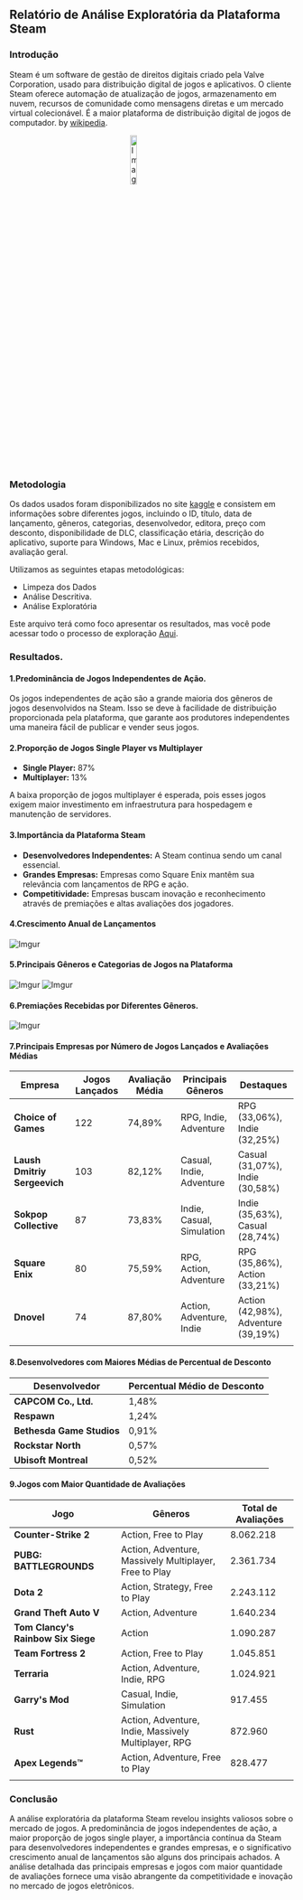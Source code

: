 ## Relatório de Análise Exploratória da Plataforma Steam

### Introdução
Steam é um software de gestão de direitos digitais criado pela Valve Corporation, usado para distribuição digital de jogos e aplicativos. O cliente Steam oferece automação de atualização de jogos, armazenamento em nuvem, recursos de comunidade como mensagens diretas e um mercado virtual colecionável. É a maior plataforma de distribuição digital de jogos de computador.
by [wikipedia](https://pt.wikipedia.org/wiki/Steam).

<a href="https://store.steampowered.com/">
    <img src="https://i.imgur.com/JI55WIw.png" alt="Image" width="15%" style="display: block; margin: 0 auto;">
</a>


### Metodologia
Os dados usados foram disponibilizados no site [kaggle](https://www.kaggle.com/datasets/amanbarthwal/steam-store-data/code) e consistem em informações sobre diferentes jogos, incluindo o ID, título, data de lançamento, gêneros, categorias, desenvolvedor, editora, preço com desconto, disponibilidade de DLC, classificação etária, descrição do aplicativo, suporte para Windows, Mac e Linux, prêmios recebidos, avaliação geral.

Utilizamos as seguintes etapas metodológicas:
- Limpeza dos Dados
- Análise Descritiva.
- Análise Exploratória

Este arquivo terá como foco apresentar os resultados, mas você pode acessar todo o processo de exploração [Aqui](https://github.com/NonakaVal/steam/blob/main/main.ipynb).

### Resultados.

#### 1.Predominância de Jogos Independentes de Ação.
Os jogos independentes de ação são a grande maioria dos gêneros de jogos desenvolvidos na Steam. Isso se deve à facilidade de distribuição proporcionada pela plataforma, que garante aos produtores independentes uma maneira fácil de publicar e vender seus jogos.

#### 2.Proporção de Jogos Single Player vs Multiplayer
- **Single Player:** 87%
- **Multiplayer:** 13%

A baixa proporção de jogos multiplayer é esperada, pois esses jogos exigem maior investimento em infraestrutura para hospedagem e manutenção de servidores.

#### 3.Importância da Plataforma Steam

- **Desenvolvedores Independentes:** A Steam continua sendo um canal essencial.
- **Grandes Empresas:** Empresas como Square Enix mantêm sua relevância com lançamentos de RPG e ação.
- **Competitividade:** Empresas buscam inovação e reconhecimento através de premiações e altas avaliações dos jogadores.

#### 4.Crescimento Anual de Lançamentos
![Imgur](https://i.imgur.com/6y9mE2M.png)

#### 5.Principais Gêneros e Categorias de Jogos na Plataforma
![Imgur](https://i.imgur.com/ZMeKjus.png)
![Imgur](https://i.imgur.com/1m7FA8a.png)

#### 6.Premiações Recebidas por Diferentes  Gêneros.
![Imgur](https://i.imgur.com/knMe2l7.png)

#### 7.Principais Empresas por Número de Jogos Lançados e Avaliações Médias

| Empresa                      | Jogos Lançados | Avaliação Média | Principais Gêneros        | Destaques                           |
| ---------------------------- | -------------- | --------------- | ------------------------- | ----------------------------------- |
| **Choice of Games**          | 122            | 74,89%          | RPG, Indie, Adventure     | RPG (33,06%), Indie (32,25%)        |
| **Laush Dmitriy Sergeevich** | 103            | 82,12%          | Casual, Indie, Adventure  | Casual (31,07%), Indie (30,58%)     |
| **Sokpop Collective**        | 87             | 73,83%          | Indie, Casual, Simulation | Indie (35,63%), Casual (28,74%)     |
| **Square Enix**              | 80             | 75,59%          | RPG, Action, Adventure    | RPG (35,86%), Action (33,21%)       |
| **Dnovel**                   | 74             | 87,80%          | Action, Adventure, Indie  | Action (42,98%), Adventure (39,19%) |
|                              |                |                 |                           |                                     |

#### 8.Desenvolvedores com Maiores Médias de Percentual de Desconto

| Desenvolvedor             | Percentual Médio de Desconto |
| ------------------------- | ---------------------------- |
| **CAPCOM Co., Ltd.**      | 1,48%                        |
| **Respawn**               | 1,24%                        |
| **Bethesda Game Studios** | 0,91%                        |
| **Rockstar North**        | 0,57%                        |
| **Ubisoft Montreal**      | 0,52%                        |

#### 9.Jogos com Maior Quantidade de Avaliações

| Jogo                               | Gêneros                                                | Total de Avaliações |
| ---------------------------------- | ------------------------------------------------------ | ------------------- |
| **Counter-Strike 2**               | Action, Free to Play                                   | 8.062.218           |
| **PUBG: BATTLEGROUNDS**            | Action, Adventure, Massively Multiplayer, Free to Play | 2.361.734           |
| **Dota 2**                         | Action, Strategy, Free to Play                         | 2.243.112           |
| **Grand Theft Auto V**             | Action, Adventure                                      | 1.640.234           |
| **Tom Clancy's Rainbow Six Siege** | Action                                                 | 1.090.287           |
| **Team Fortress 2**                | Action, Free to Play                                   | 1.045.851           |
| **Terraria**                       | Action, Adventure, Indie, RPG                          | 1.024.921           |
| **Garry's Mod**                    | Casual, Indie, Simulation                              | 917.455             |
| **Rust**                           | Action, Adventure, Indie, Massively Multiplayer, RPG   | 872.960             |
| **Apex Legends™**                  | Action, Adventure, Free to Play                        | 828.477             |
|                                    |                                                        |                     |

### Conclusão

A análise exploratória da plataforma Steam revelou insights valiosos sobre o mercado de jogos. A predominância de jogos independentes de ação, a maior proporção de jogos single player, a importância contínua da Steam para desenvolvedores independentes e grandes empresas, e o significativo crescimento anual de lançamentos são alguns dos principais achados. A análise detalhada das principais empresas e jogos com maior quantidade de avaliações fornece uma visão abrangente da competitividade e inovação no mercado de jogos eletrônicos.



